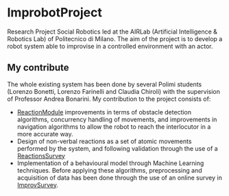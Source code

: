 # ImprobotProject
Research Project Social Robotics led at the AIRLab (Artificial Intelligence &amp; Robotics Lab) of Politecnico di Milano. 
The aim of the project is to develop a robot system able to improvise in a controlled environment with an actor.

## My contribute

The whole existing system has been done by several Polimi students (Lorenzo Bonetti, Lorenzo Farinelli and Claudia Chiroli) with the supervision of Professor Andrea Bonarini. 
My contribution to the project consists of:
* [ReactionModule](ROS%20Workspace/ReactionModule) improvements in terms of obstacle detection algorithms, concurrency handling of movements, and improvements in navigation algorithms to allow the robot to reach the interlocutor in a more accurate way.
* Design of non-verbal reactions as a set of atomic movements performed by the system, and following validation through the use of a [ReactionsSurvey](ReactionsSurvey)
* Implementation of a behavioural model through Machine Learning techniques. Before applying these algorithms, preprocessing and acquisition of data has been done through the use of an online survey in [ImprovSurvey](ImprovSurvey).
